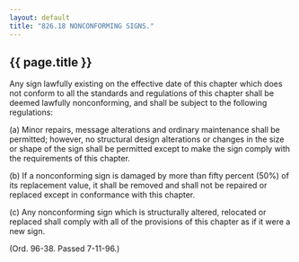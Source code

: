 ```yaml
---
layout: default 
title: "826.18 NONCONFORMING SIGNS."
---
```


{{ page.title }}
----------------

Any sign lawfully existing on the effective date of this chapter which
does not conform to all the standards and regulations of this chapter
shall be deemed lawfully nonconforming, and shall be subject to the
following regulations:

​(a) Minor repairs, message alterations and ordinary maintenance shall
be permitted; however, no structural design alterations or changes in
the size or shape of the sign shall be permitted except to make the sign
comply with the requirements of this chapter.

​(b) If a nonconforming sign is damaged by more than fifty percent (50%)
of its replacement value, it shall be removed and shall not be repaired
or replaced except in conformance with this chapter.

​(c) Any nonconforming sign which is structurally altered, relocated or
replaced shall comply with all of the provisions of this chapter as if
it were a new sign.

(Ord. 96-38. Passed 7-11-96.)
